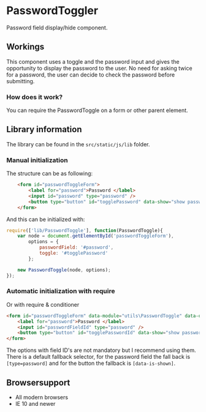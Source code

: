 # PasswordToggler
Password field display/hide component. 

## Workings
This component uses a toggle and the password input and gives the opportunity to display the password to the user.
No need for asking twice for a password, the user can decide to check the password before submitting.

### How does it work?
You can require the PasswordToggle on a form or other parent element.

## Library information
The library can be found in the ``` src/static/js/lib ``` folder.

### Manual initialization 
The structure can be as following:
```html
    <form id="passwordToggleForm">
        <label for="password">Password </label>
        <input id="password" type="password" />
        <button type="button" id="togglePassword" data-show="show password" data-hide="hide password" data-is-shown="false">show password</button>
    </form>
```
And this can be initialized with:
```js
require(['lib/PasswordToggle'], function(PasswordToggle){
    var node = document.getElementById('passwordToggleForm'),
        options = {
            passwordField: '#password', 
            toggle: '#togglePassword' 
        };

    new PasswordToggle(node, options);
});
```

### Automatic initialization with require
Or with require & conditioner
```html
<form id="passwordToggleForm" data-module="utils\PasswordToggle" data-options='{ "toggle": "#togglePasswordId", "passwordField" : "#passwordFieldId"}'>
    <label for="password">Password </label>
    <input id="passwordFieldId" type="password" />
    <button type="button" id="togglePasswordId" data-show="show password" data-hide="hide password" data-is-shown="false">show password</button>
</form>
```
The options with field ID's are not mandatory but I recommend using them. There is a default fallback selector, for the password field the fall back is ```[type=password]``` and for the button the fallback is ```[data-is-shown]```.

## Browsersupport
* All modern browsers
* IE 10 and newer